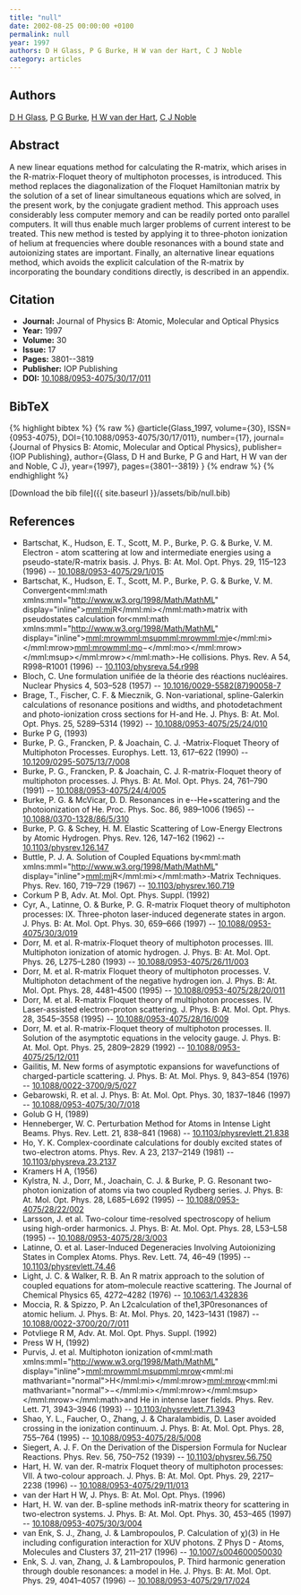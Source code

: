 ```yaml
---
title: "null"
date: 2002-08-25 00:00:00 +0100
permalink: null
year: 1997
authors: D H Glass, P G Burke, H W van der Hart, C J Noble
category: articles
---
```

 
## Authors
[D H Glass](authors/d-h-glass), [P G Burke](authors/p-g-burke), [H W van der Hart](authors/h-w-van-der-hart), [C J Noble](authors/c-j-noble)
 
## Abstract
A new linear equations method for calculating the R-matrix, which arises in the R-matrix-Floquet theory of multiphoton processes, is introduced. This method replaces the diagonalization of the Floquet Hamiltonian matrix by the solution of a set of linear simultaneous equations which are solved, in the present work, by the conjugate gradient method. This approach uses considerably less computer memory and can be readily ported onto parallel computers. It will thus enable much larger problems of current interest to be treated. This new method is tested by applying it to three-photon ionization of helium at frequencies where double resonances with a bound state and autoionizing states are important. Finally, an alternative linear equations method, which avoids the explicit calculation of the R-matrix by incorporating the boundary conditions directly, is described in an appendix.
 
## Citation
- **Journal:** Journal of Physics B: Atomic, Molecular and Optical Physics
- **Year:** 1997
- **Volume:** 30
- **Issue:** 17
- **Pages:** 3801--3819
- **Publisher:** IOP Publishing
- **DOI:** [10.1088/0953-4075/30/17/011](https://doi.org/10.1088/0953-4075/30/17/011)
 
## BibTeX
{% highlight bibtex %}
{% raw %}
@article{Glass_1997, volume={30},
  ISSN={0953-4075},
  DOI={10.1088/0953-4075/30/17/011},
  number={17},
  journal={Journal of Physics B: Atomic, Molecular and Optical Physics},
  publisher={IOP Publishing},
  author={Glass, D H and Burke, P G and Hart, H W van der and Noble, C J},
  year={1997},
  pages={3801--3819}
}
{% endraw %}
{% endhighlight %}
 
[Download the bib file]({{ site.baseurl }}/assets/bib/null.bib)
 
## References
- Bartschat, K., Hudson, E. T., Scott, M. P., Burke, P. G. & Burke, V. M. Electron - atom scattering at low and intermediate energies using a pseudo-state/R-matrix basis. J. Phys. B: At. Mol. Opt. Phys. 29, 115–123 (1996) -- [10.1088/0953-4075/29/1/015](https://doi.org/10.1088/0953-4075/29/1/015)
- Bartschat, K., Hudson, E. T., Scott, M. P., Burke, P. G. & Burke, V. M. Convergent<mml:math xmlns:mml="http://www.w3.org/1998/Math/MathML" display="inline"><mml:mi>R</mml:mi></mml:math>matrix with pseudostates calculation for<mml:math xmlns:mml="http://www.w3.org/1998/Math/MathML" display="inline"><mml:mrow><mml:msup><mml:mrow><mml:mi>e</mml:mi></mml:mrow><mml:mrow><mml:mo>−</mml:mo></mml:mrow></mml:msup></mml:mrow></mml:math>-He collisions. Phys. Rev. A 54, R998–R1001 (1996) -- [10.1103/physreva.54.r998](https://doi.org/10.1103/physreva.54.r998)
- Bloch, C. Une formulation unifiée de la théorie des réactions nucléaires. Nuclear Physics 4, 503–528 (1957) -- [10.1016/0029-5582(87)90058-7](https://doi.org/10.1016/0029-5582(87)90058-7)
- Brage, T., Fischer, C. F. & Miecznik, G. Non-variational, spline-Galerkin calculations of resonance positions and widths, and photodetachment and photo-ionization cross sections for H-and He. J. Phys. B: At. Mol. Opt. Phys. 25, 5289–5314 (1992) -- [10.1088/0953-4075/25/24/010](https://doi.org/10.1088/0953-4075/25/24/010)
- Burke P G, (1993)
- Burke, P. G., Francken, P. & Joachain, C. J.                     -Matrix-Floquet Theory of Multiphoton Processes. Europhys. Lett. 13, 617–622 (1990) -- [10.1209/0295-5075/13/7/008](https://doi.org/10.1209/0295-5075/13/7/008)
- Burke, P. G., Francken, P. & Joachain, C. J. R-matrix-Floquet theory of multiphoton processes. J. Phys. B: At. Mol. Opt. Phys. 24, 761–790 (1991) -- [10.1088/0953-4075/24/4/005](https://doi.org/10.1088/0953-4075/24/4/005)
- Burke, P. G. & McVicar, D. D. Resonances in e--He+scattering and the photoionization of He. Proc. Phys. Soc. 86, 989–1006 (1965) -- [10.1088/0370-1328/86/5/310](https://doi.org/10.1088/0370-1328/86/5/310)
- Burke, P. G. & Schey, H. M. Elastic Scattering of Low-Energy Electrons by Atomic Hydrogen. Phys. Rev. 126, 147–162 (1962) -- [10.1103/physrev.126.147](https://doi.org/10.1103/physrev.126.147)
- Buttle, P. J. A. Solution of Coupled Equations by<mml:math xmlns:mml="http://www.w3.org/1998/Math/MathML" display="inline"><mml:mi>R</mml:mi></mml:math>-Matrix Techniques. Phys. Rev. 160, 719–729 (1967) -- [10.1103/physrev.160.719](https://doi.org/10.1103/physrev.160.719)
- Corkum P B, Adv. At. Mol. Opt. Phys. Suppl. (1992)
- Cyr, A., Latinne, O. & Burke, P. G. R-matrix Floquet theory of multiphoton processes: IX. Three-photon laser-induced degenerate states in argon. J. Phys. B: At. Mol. Opt. Phys. 30, 659–666 (1997) -- [10.1088/0953-4075/30/3/019](https://doi.org/10.1088/0953-4075/30/3/019)
- Dorr, M. et al. R-matrix-Floquet theory of multiphoton processes. III. Multiphoton ionization of atomic hydrogen. J. Phys. B: At. Mol. Opt. Phys. 26, L275–L280 (1993) -- [10.1088/0953-4075/26/11/003](https://doi.org/10.1088/0953-4075/26/11/003)
- Dorr, M. et al. R-matrix Floquet theory of multiphoton processes. V. Multiphoton detachment of the negative hydrogen ion. J. Phys. B: At. Mol. Opt. Phys. 28, 4481–4500 (1995) -- [10.1088/0953-4075/28/20/011](https://doi.org/10.1088/0953-4075/28/20/011)
- Dorr, M. et al. R-matrix Floquet theory of multiphoton processes. IV. Laser-assisted electron-proton scattering. J. Phys. B: At. Mol. Opt. Phys. 28, 3545–3558 (1995) -- [10.1088/0953-4075/28/16/009](https://doi.org/10.1088/0953-4075/28/16/009)
- Dorr, M. et al. R-matrix-Floquet theory of multiphoton processes. II. Solution of the asymptotic equations in the velocity gauge. J. Phys. B: At. Mol. Opt. Phys. 25, 2809–2829 (1992) -- [10.1088/0953-4075/25/12/011](https://doi.org/10.1088/0953-4075/25/12/011)
- Gailitis, M. New forms of asymptotic expansions for wavefunctions of charged-particle scattering. J. Phys. B: At. Mol. Phys. 9, 843–854 (1976) -- [10.1088/0022-3700/9/5/027](https://doi.org/10.1088/0022-3700/9/5/027)
- Gebarowski, R. et al. J. Phys. B: At. Mol. Opt. Phys. 30, 1837–1846 (1997) -- [10.1088/0953-4075/30/7/018](https://doi.org/10.1088/0953-4075/30/7/018)
- Golub G H, (1989)
- Henneberger, W. C. Perturbation Method for Atoms in Intense Light Beams. Phys. Rev. Lett. 21, 838–841 (1968) -- [10.1103/physrevlett.21.838](https://doi.org/10.1103/physrevlett.21.838)
- Ho, Y. K. Complex-coordinate calculations for doubly excited states of two-electron atoms. Phys. Rev. A 23, 2137–2149 (1981) -- [10.1103/physreva.23.2137](https://doi.org/10.1103/physreva.23.2137)
- Kramers H A, (1956)
- Kylstra, N. J., Dorr, M., Joachain, C. J. & Burke, P. G. Resonant two-photon ionization of atoms via two coupled Rydberg series. J. Phys. B: At. Mol. Opt. Phys. 28, L685–L692 (1995) -- [10.1088/0953-4075/28/22/002](https://doi.org/10.1088/0953-4075/28/22/002)
- Larsson, J. et al. Two-colour time-resolved spectroscopy of helium using high-order harmonics. J. Phys. B: At. Mol. Opt. Phys. 28, L53–L58 (1995) -- [10.1088/0953-4075/28/3/003](https://doi.org/10.1088/0953-4075/28/3/003)
- Latinne, O. et al. Laser-Induced Degeneracies Involving Autoionizing States in Complex Atoms. Phys. Rev. Lett. 74, 46–49 (1995) -- [10.1103/physrevlett.74.46](https://doi.org/10.1103/physrevlett.74.46)
- Light, J. C. & Walker, R. B. An R matrix approach to the solution of coupled equations for atom–molecule reactive scattering. The Journal of Chemical Physics 65, 4272–4282 (1976) -- [10.1063/1.432836](https://doi.org/10.1063/1.432836)
- Moccia, R. & Spizzo, P. An L2calculation of the1,3P0resonances of atomic helium. J. Phys. B: At. Mol. Phys. 20, 1423–1431 (1987) -- [10.1088/0022-3700/20/7/011](https://doi.org/10.1088/0022-3700/20/7/011)
- Potvliege R M, Adv. At. Mol. Opt. Phys. Suppl. (1992)
- Press W H, (1992)
- Purvis, J. et al. Multiphoton ionization of<mml:math xmlns:mml="http://www.w3.org/1998/Math/MathML" display="inline"><mml:mrow><mml:msup><mml:mrow><mml:mi mathvariant="normal">H</mml:mi></mml:mrow><mml:mrow><mml:mi mathvariant="normal">−</mml:mi></mml:mrow></mml:msup></mml:mrow></mml:math>and He in intense laser fields. Phys. Rev. Lett. 71, 3943–3946 (1993) -- [10.1103/physrevlett.71.3943](https://doi.org/10.1103/physrevlett.71.3943)
- Shao, Y. L., Faucher, O., Zhang, J. & Charalambidis, D. Laser avoided crossing in the ionization continuum. J. Phys. B: At. Mol. Opt. Phys. 28, 755–764 (1995) -- [10.1088/0953-4075/28/5/008](https://doi.org/10.1088/0953-4075/28/5/008)
- Siegert, A. J. F. On the Derivation of the Dispersion Formula for Nuclear Reactions. Phys. Rev. 56, 750–752 (1939) -- [10.1103/physrev.56.750](https://doi.org/10.1103/physrev.56.750)
- Hart, H. W. van der. R-matrix Floquet theory of multiphoton processes: VII. A two-colour approach. J. Phys. B: At. Mol. Opt. Phys. 29, 2217–2238 (1996) -- [10.1088/0953-4075/29/11/013](https://doi.org/10.1088/0953-4075/29/11/013)
- van der Hart H W, J. Phys. B: At. Mol. Opt. Phys. (1996)
- Hart, H. W. van der. B-spline methods inR-matrix theory for scattering in two-electron systems. J. Phys. B: At. Mol. Opt. Phys. 30, 453–465 (1997) -- [10.1088/0953-4075/30/3/004](https://doi.org/10.1088/0953-4075/30/3/004)
- van Enk, S. J., Zhang, J. & Lambropoulos, P. Calculation of χ)(3) in He including configuration interaction for XUV photons. Z Phys D - Atoms, Molecules and Clusters 37, 211–217 (1996) -- [10.1007/s004600050030](https://doi.org/10.1007/s004600050030)
- Enk, S. J. van, Zhang, J. & Lambropoulos, P. Third harmonic generation through double resonances: a model in He. J. Phys. B: At. Mol. Opt. Phys. 29, 4041–4057 (1996) -- [10.1088/0953-4075/29/17/024](https://doi.org/10.1088/0953-4075/29/17/024)

